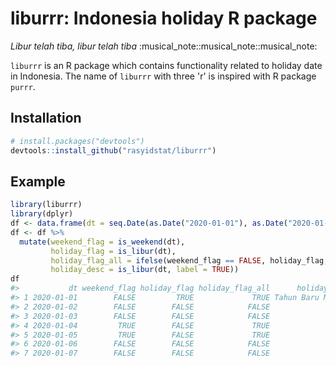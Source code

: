 
<!-- README.md is generated from README.Rmd. Please edit that file -->
liburrr: Indonesia holiday R package
====================================

*Libur telah tiba, libur telah tiba* :musical\_note::musical\_note::musical\_note:

`liburrr` is an R package which contains functionality related to holiday date in Indonesia. The name of `liburrr` with three 'r' is inspired with R package `purrr`.

Installation
------------

``` r
# install.packages("devtools")
devtools::install_github("rasyidstat/liburrr")
```

Example
-------

``` r
library(liburrr)
library(dplyr)
df <- data.frame(dt = seq.Date(as.Date("2020-01-01"), as.Date("2020-01-07"), "day") )
df <- df %>%
  mutate(weekend_flag = is_weekend(dt),
         holiday_flag = is_libur(dt),
         holiday_flag_all = ifelse(weekend_flag == FALSE, holiday_flag, weekend_flag),
         holiday_desc = is_libur(dt, label = TRUE))
df
#>           dt weekend_flag holiday_flag holiday_flag_all      holiday_desc
#> 1 2020-01-01        FALSE         TRUE             TRUE Tahun Baru Masehi
#> 2 2020-01-02        FALSE        FALSE            FALSE              <NA>
#> 3 2020-01-03        FALSE        FALSE            FALSE              <NA>
#> 4 2020-01-04         TRUE        FALSE             TRUE              <NA>
#> 5 2020-01-05         TRUE        FALSE             TRUE              <NA>
#> 6 2020-01-06        FALSE        FALSE            FALSE              <NA>
#> 7 2020-01-07        FALSE        FALSE            FALSE              <NA>
```
